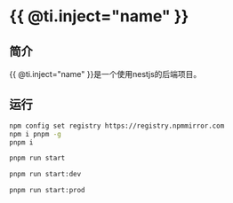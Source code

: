 # {{ @ti.inject="name" }}

## 简介

{{ @ti.inject="name" }}是一个使用nestjs的后端项目。

## 运行

```bash
npm config set registry https://registry.npmmirror.com
npm i pnpm -g
pnpm i 

pnpm run start

pnpm run start:dev

pnpm run start:prod
```
